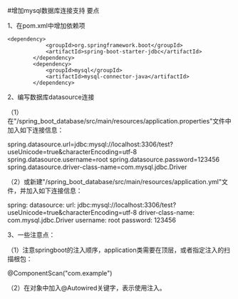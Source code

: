 #增加mysql数据库连接支持
要点

1、在pom.xml中增加依赖项
```
<dependency>
			<groupId>org.springframework.boot</groupId>
			<artifactId>spring-boot-starter-jdbc</artifactId>
		</dependency>
		<dependency>
			<groupId>mysql</groupId>
			<artifactId>mysql-connector-java</artifactId>
		</dependency>
```
		
2、编写数据库datasource连接

（1）在"/spring_boot_database/src/main/resources/application.properties"文件中加入如下连接信息：

spring.datasource.url=jdbc:mysql://localhost:3306/test?useUnicode=true&characterEncoding=utf-8
spring.datasource.username=root
spring.datasource.password=123456
spring.datasource.driver-class-name=com.mysql.jdbc.Driver

（2）或新建"/spring_boot_database/src/main/resources/application.yml"文件，并加入如下连接信息：

spring:
  datasource:
    url: jdbc:mysql://localhost:3306/test?useUnicode=true&characterEncoding=utf-8
    driver-class-name: com.mysql.jdbc.Driver
    username: root
    password: 123456
    
3、一些注意点：

（1）注意springboot的注入顺序，application类需要在顶层，或者指定注入的扫描根包：

@ComponentScan("com.example")

（2）在对象中加入@Autowired关键字，表示使用注入。

